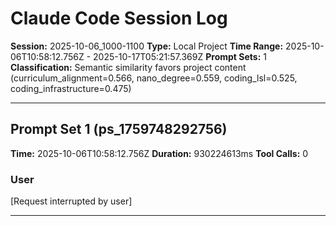 # Claude Code Session Log

**Session:** 2025-10-06_1000-1100
**Type:** Local Project
**Time Range:** 2025-10-06T10:58:12.756Z - 2025-10-17T05:21:57.369Z
**Prompt Sets:** 1
**Classification:** Semantic similarity favors project content (curriculum_alignment=0.566, nano_degree=0.559, coding_lsl=0.525, coding_infrastructure=0.475)

---

<a name="ps_1759748292756"></a>
## Prompt Set 1 (ps_1759748292756)

**Time:** 2025-10-06T10:58:12.756Z
**Duration:** 930224613ms
**Tool Calls:** 0

### User

[Request interrupted by user]

---

